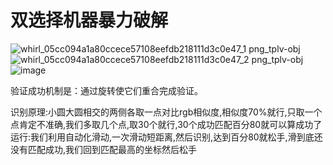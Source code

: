 # 双选择机器暴力破解  


![whirl_05cc094a1a80ccece57108eefdb218111d3c0e47_1 png_tplv-obj](https://user-images.githubusercontent.com/108533707/224318481-84d12a28-bfd9-4b9e-9620-131e40cf97c3.png)![whirl_05cc094a1a80ccece57108eefdb218111d3c0e47_2 png_tplv-obj](https://user-images.githubusercontent.com/108533707/224318483-3fad7f71-232f-4fbb-8a7b-e1b6dfbd9269.png)![image](https://user-images.githubusercontent.com/108533707/224315562-e2496aad-96a6-4aa9-80b9-23ee11f9fa1c.png)


验证成功机制是：通过旋转使它们重合完成验证。

识别原理:小圆大圆相交的两侧各取一点对比rgb相似度,相似度70%就行,只取一个点肯定不准确,我们多取几个点,取30个就行,30个成功匹配百分80就可以算成功了
运行:我们利用自动化滑动,一次滑动短距离,然后识别,达到百分80就松手,滑到底还没有匹配成功,我们回到匹配最高的坐标然后松手



